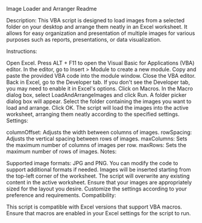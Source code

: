 Image Loader and Arranger Readme

Description:
This VBA script is designed to load images from a selected folder on your desktop and arrange them neatly in an Excel worksheet. It allows for easy organization and presentation of multiple images for various purposes such as reports, presentations, or data visualization.

Instructions:

Open Excel.
Press ALT + F11 to open the Visual Basic for Applications (VBA) editor.
In the editor, go to Insert > Module to create a new module.
Copy and paste the provided VBA code into the module window.
Close the VBA editor.
Back in Excel, go to the Developer tab. If you don't see the Developer tab, you may need to enable it in Excel's options.
Click on Macros.
In the Macro dialog box, select LoadAndArrangeImages and click Run.
A folder picker dialog box will appear. Select the folder containing the images you want to load and arrange.
Click OK.
The script will load the images into the active worksheet, arranging them neatly according to the specified settings.
Settings:

columnOffset: Adjusts the width between columns of images.
rowSpacing: Adjusts the vertical spacing between rows of images.
maxColumns: Sets the maximum number of columns of images per row.
maxRows: Sets the maximum number of rows of images.
Notes:

Supported image formats: JPG and PNG. You can modify the code to support additional formats if needed.
Images will be inserted starting from the top-left corner of the worksheet.
The script will overwrite any existing content in the active worksheet.
Ensure that your images are appropriately sized for the layout you desire.
Customize the settings according to your preference and requirements.
Compatibility:

This script is compatible with Excel versions that support VBA macros.
Ensure that macros are enabled in your Excel settings for the script to run.
